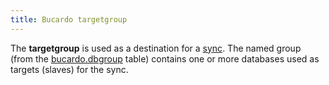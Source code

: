 ```yaml
---
title: Bucardo targetgroup
---
```


The **targetgroup** is used as a destination for a [sync](/sync "wikilink"). The named group (from the [bucardo.dbgroup](/Bucardo/tables/bucardo.dbgroup "wikilink") table) contains one or more databases used as targets (slaves) for the sync.
